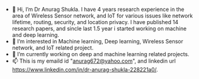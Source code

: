 - 👋 Hi, I’m Dr Anurag Shukla. I have 4 years research experience in the area of Wireless Sensor network, and IoT for various issues like network lifetime, routing, security, and location privacy.
I have published 14 research papers, and sincle last 1.5 year i started working on machine and deep learning.
- 👀 I’m interested in Machine learning, Deep learning, Wireless Sensor network, and IoT related project. 
- 🌱 I’m currently working on deep and machine learning related projects.
- 📫 This is my emaild id "anurag672@yahoo.com", and linkedin url https://www.linkedin.com/in/dr-anurag-shukla-228221a0/.


